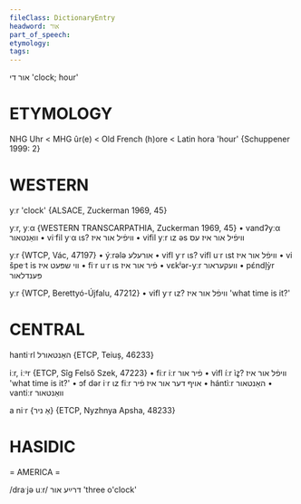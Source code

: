 ```yaml
---
fileClass: DictionaryEntry
headword: אור
part_of_speech: 
etymology: 
tags: 
---
```

אור
די
'clock; hour'

ETYMOLOGY
===========
NHG Uhr < MHG ûr(e) < Old French (h)ore < Latin hora 'hour'
{Schuppener 1999: 2}

WESTERN
========

yːr 'clock' {ALSACE, Zuckerman 1969, 45}

yːr, yːα {WESTERN TRANSCARPATHIA, Zuckerman 1969, 45}
	•	vandʔyːα וואַנטאור
	•	viˑfil yˑα ɩs? וויפֿיל אור איז
	•	vifil yːr ɩz əs וויפֿיל אור איז עס

yːr {WTCP, Vác, 47197}
	•	ýːrələ אורעלע 
	•	vifl yˑr ɩs? vifl uˑr ɩst וויפֿל אור איז
	•	vi špeˑt is ווי שפּעט איז
	•	fiˑr uˑr ɩs פֿיר אור איז
	•	vɛkʲər-yːr וועקעראור
	•	pɛ́ndl̩ỳr פּענדלאור

yːr {WTCP, Berettyó-Újfalu, 47212}
	•	vifl yˑr ɩz? וויפֿל אור איז 'what time is it?'

CENTRAL
========

hantiˑrl האַנטאורל {ETCP, Teiuș, 46233}

iːr, iːᵊr {ETCP, Sîg Felső Szek, 47223}
	•	fiːr iːr פֿיר אור
	•	vìfl íːr ìz̥? וויפֿל אור איז 'what time is it?'
	•	ɔf dər iˑr ɩz fiːr אויף דער אור איז פֿיר
	•	hántìːr האַנטאור
	•	vantiːr וואַנטאור

a niˑr {אַ ניר} {ETCP, Nyzhnya Apsha, 48233}

HASIDIC
=======
= AMERICA = 

/draˑjə uːr/ דרײַע אור 'three o'clock'